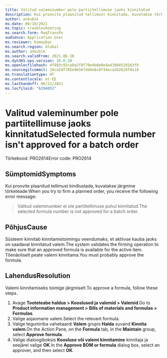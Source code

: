 ```yaml
---
title: Valitud valeminumber pole partiitellimuse jaoks kinnitatud
description: Kui proovite plaanitud tellimust kinnitada, kuvatakse tõrketeade, mis ütleb, et valitud valeminumber pole partiitellimuse jaoks kinnitatud.
author: ankubik
ms.date: 06/10/2021
ms.topic: troubleshooting
ms.search.form: ReqTransPo
audience: Application User
ms.reviewer: kamaybac
ms.search.region: Global
ms.author: ankubik
ms.search.validFrom: 2021-06-10
ms.dyn365.ops.version: 10.0.20
ms.openlocfilehash: 4f993c92ca0a2f8f79e4b0e0eda43904529163f8
ms.sourcegitcommit: 18ca2df785e9656fdd4e8c0734eca2b2624fda10
ms.translationtype: HT
ms.contentlocale: et-EE
ms.lasthandoff: 06/22/2021
ms.locfileid: "6294052"
---
```

# <a name="selected-formula-number-isnt-approved-for-a-batch-order"></a><span data-ttu-id="6ff69-103">Valitud valeminumber pole partiitellimuse jaoks kinnitatud</span><span class="sxs-lookup"><span data-stu-id="6ff69-103">Selected formula number isn't approved for a batch order</span></span>

<span data-ttu-id="6ff69-104">Tõrkekood: PRO2614</span><span class="sxs-lookup"><span data-stu-id="6ff69-104">Error code: PRO2614</span></span>

## <a name="symptoms"></a><span data-ttu-id="6ff69-105">Sümptomid</span><span class="sxs-lookup"><span data-stu-id="6ff69-105">Symptoms</span></span>

<span data-ttu-id="6ff69-106">Kui proovite plaanitud tellimust kindlustada, kuvatakse järgmine tõrketeade:</span><span class="sxs-lookup"><span data-stu-id="6ff69-106">When you try to firm a planned order, you receive the following error message:</span></span>

> <span data-ttu-id="6ff69-107">Valitud valeminumber ei ole partiitellimuse puhul kinnitatud.</span><span class="sxs-lookup"><span data-stu-id="6ff69-107">The selected formula number is not approved for a batch order.</span></span>

## <a name="cause"></a><span data-ttu-id="6ff69-108">Põhjus</span><span class="sxs-lookup"><span data-stu-id="6ff69-108">Cause</span></span>

<span data-ttu-id="6ff69-109">Süsteem kinnitab kinnitamistoimingu veendumaks, et aktiivse kauba jaoks on saadaval kinnitatud valem.</span><span class="sxs-lookup"><span data-stu-id="6ff69-109">The system validates the firming operation to make sure that an approved formula is available for the active item.</span></span> <span data-ttu-id="6ff69-110">Tõenäoliselt peate valemi kinnitama.</span><span class="sxs-lookup"><span data-stu-id="6ff69-110">You must probably approve the formula.</span></span>

## <a name="resolution"></a><span data-ttu-id="6ff69-111">Lahendus</span><span class="sxs-lookup"><span data-stu-id="6ff69-111">Resolution</span></span>

<span data-ttu-id="6ff69-112">Valemi kinnitamiseks toimige järgmiselt.</span><span class="sxs-lookup"><span data-stu-id="6ff69-112">To approve a formula, follow these steps.</span></span>

1. <span data-ttu-id="6ff69-113">Avage **Tooteteabe haldus \> Kooslused ja valemid \> Valemid**.</span><span class="sxs-lookup"><span data-stu-id="6ff69-113">Go to **Product information management \> Bills of materials and formulas \> Formulas**.</span></span>
1. <span data-ttu-id="6ff69-114">Valige asjaomane valem.</span><span class="sxs-lookup"><span data-stu-id="6ff69-114">Select the relevant formula.</span></span>
1. <span data-ttu-id="6ff69-115">Valige tegumiriba vahekaardi **Valem** grupis **Halda** suvand **Kinnita valem**.</span><span class="sxs-lookup"><span data-stu-id="6ff69-115">On the Action Pane, on the **Formula** tab, in the **Maintain** group, select **Approve formula**.</span></span>
1. <span data-ttu-id="6ff69-116">Valige dialoogiboksis **Koosluse või valemi kinnitamine** kinnitaja ja seejärel valige **OK**.</span><span class="sxs-lookup"><span data-stu-id="6ff69-116">In the **Approve BOM or formula** dialog box, select an approver, and then select **OK**.</span></span>
